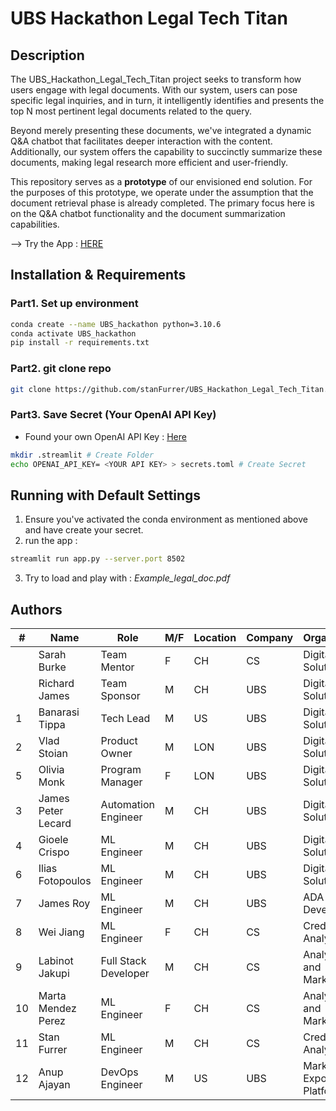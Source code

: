 # UBS Hackathon Legal Tech Titan
## Description

The UBS_Hackathon_Legal_Tech_Titan project seeks to transform how users engage with legal documents. With our system, users can pose specific legal inquiries, and in turn, it intelligently identifies and presents the top N most pertinent legal documents related to the query.

Beyond merely presenting these documents, we've integrated a dynamic Q&A chatbot that facilitates deeper interaction with the content. Additionally, our system offers the capability to succinctly summarize these documents, making legal research more efficient and user-friendly.

This repository serves as a **prototype** of our envisioned end solution. For the purposes of this prototype, we operate under the assumption that the document retrieval phase is already completed. The primary focus here is on the Q&A chatbot functionality and the document summarization capabilities.

--> Try the App : [HERE](https://ubs-hackathon-legal-tech-titan.streamlit.app/)

## Installation & Requirements
### Part1. Set up environment
```bash
conda create --name UBS_hackathon python=3.10.6
conda activate UBS_hackathon
pip install -r requirements.txt
```
### Part2. git clone repo
```bash
git clone https://github.com/stanFurrer/UBS_Hackathon_Legal_Tech_Titan.git
```
### Part3. Save Secret (Your OpenAI API Key)
* Found your own OpenAI API Key : [Here](https://platform.openai.com/account/api-keys)
```bash
mkdir .streamlit # Create Folder
echo OPENAI_API_KEY= <YOUR API KEY> > secrets.toml # Create Secret
```

## Running with Default Settings

1. Ensure you've activated the conda environment as mentioned above and have create your secret.
2. run the app : 
```bash
streamlit run app.py --server.port 8502
```
3. Try to load and play with : *Example_legal_doc.pdf*

## Authors
| #  | Name                 | Role                   | M/F | Location | Company | Organization                  |
|----|----------------------|------------------------|-----|----------|---------|-------------------------------|
|    | Sarah Burke          | Team Mentor            | F   | CH       | CS      | Digital Legal Solutions       |
|    | Richard James        | Team Sponsor           | M   | CH       | UBS     | Digital Legal Solutions       |
| 1  | Banarasi Tippa       | Tech Lead              | M   | US       | UBS     | Digital Legal Solutions       |
| 2  | Vlad Stoian          | Product Owner          | M   | LON      | UBS     | Digital Legal Solutions       |
| 5  | Olivia Monk          | Program Manager        | F   | LON      | UBS     | Digital Legal Solutions       |
| 3  | James Peter Lecard   | Automation Engineer    | M   | CH       | UBS     | Digital Legal Solutions       |
| 4  | Gioele Crispo        | ML Engineer            | M   | CH       | UBS     | Digital Legal Solutions       |
| 6  | Ilias Fotopoulos     | ML Engineer            | M   | CH       | UBS     | Digital Legal Solutions       |
| 7  | James Roy            | ML Engineer            | M   | CH       | UBS     | ADA Talent Development        |
| 8  | Wei Jiang            | ML Engineer            | F   | CH       | CS      | Credit Risk Analytics         |
| 9  | Labinot Jakupi       | Full Stack  Developer  | M   | CH       | CS      | Analytics and Marketing       |
| 10 | Marta Mendez Perez   | ML Engineer            | F   | CH       | CS      | Analytics and Marketing       |
| 11 | Stan Furrer          | ML Engineer            | M   | CH       | CS      | Credit Risk Analytics         |
| 12 | Anup Ajayan          | DevOps Engineer        | M   | US       | UBS     | Market Risk Exposure Platforms|





